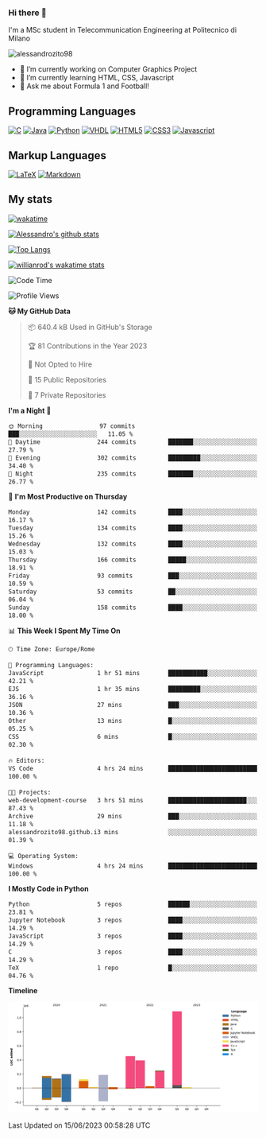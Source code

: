 ### Hi there 👋

I'm a MSc student in Telecommunication Engineering at Politecnico di Milano

<p align="left"> <img src="https://komarev.com/ghpvc/?username=alessandrozito98&label=Profile%20views&color=129e00&style=plastic" alt="alessandrozito98" /> </p>


<!--
**alessandrozito98/alessandrozito98** is a ✨ _special_ ✨ repository because its `README.md` (this file) appears on your GitHub profile.
-->

- 🔭 I’m currently working on Computer Graphics Project
- 🌱 I’m currently learning HTML, CSS, Javascript
- 💬 Ask me about Formula 1 and Football!




## Programming Languages

[![C](https://img.shields.io/badge/c%20-%2300599C.svg?&style=for-the-badge&logo=c&logoColor=white)](<https://en.wikipedia.org/wiki/C_(programming_language)>)
[![Java](https://img.shields.io/badge/java-%23ED8B00.svg?&style=for-the-badge&logo=java&logoColor=white)](https://www.java.com/)
[![Python](https://img.shields.io/badge/python%20-%2314354C.svg?&style=for-the-badge&logo=python&logoColor=white)](https://www.python.org/)
[![VHDL](https://img.shields.io/badge/-VHDL-lightgrey?style=for-the-badge&logo=xilinx&logoColor=red)](https://en.wikipedia.org/wiki/VHDL)
[![HTML5](https://img.shields.io/badge/html5%20-%23E34F26.svg?&style=for-the-badge&logo=html5&logoColor=white)](https://en.wikipedia.org/wiki/HTML5)
[![CSS3](https://img.shields.io/badge/css3%20-%231572B6.svg?&style=for-the-badge&logo=css3&logoColor=white)](https://en.wikipedia.org/wiki/CSS)
[![Javascript](https://img.shields.io/badge/javascript%20-%23323330.svg?&style=for-the-badge&logo=javascript&logoColor=%23F7DF1)](https://en.wikipedia.org/wiki/JavaScript)

## Markup Languages

[![LaTeX](https://img.shields.io/badge/latex%20-%23008080.svg?&style=for-the-badge&logo=latex&logoColor=white)](https://en.wikipedia.org/wiki/LaTeX)
[![Markdown](https://img.shields.io/badge/markdown-%23000000.svg?&style=for-the-badge&logo=markdown&logoColor=white)](https://en.wikipedia.org/wiki/Markdown)


## My stats

[![wakatime](https://wakatime.com/badge/user/6602f0ab-f5f4-418b-b2fb-1fa267f6c557.svg)](https://wakatime.com/@6602f0ab-f5f4-418b-b2fb-1fa267f6c557)


[![Alessandro's github stats](https://github-readme-stats.vercel.app/api?username=alessandrozito98&count_private=true&show_icons=true&theme=radical)](https://github.com/anuraghazra/github-readme-stats)


[![Top Langs](https://github-readme-stats.vercel.app/api/top-langs/?username=alessandrozito98&langs_count=10&layout=compact)](https://github.com/anuraghazra/github-readme-stats)


[![willianrod's wakatime stats](https://github-readme-stats.vercel.app/api/wakatime?username=alessandrozito98&layout=compact&v=2)](https://github.com/anuraghazra/github-readme-stats) 



<!--START_SECTION:waka-->
![Code Time](http://img.shields.io/badge/Code%20Time-94%20hrs%2056%20mins-blue)

![Profile Views](http://img.shields.io/badge/Profile%20Views-0-blue)

**🐱 My GitHub Data** 

> 📦 640.4 kB Used in GitHub's Storage 
 > 
> 🏆 81 Contributions in the Year 2023
 > 
> 🚫 Not Opted to Hire
 > 
> 📜 15 Public Repositories 
 > 
> 🔑 7 Private Repositories 
 > 
**I'm a Night 🦉** 

```text
🌞 Morning                97 commits          ███░░░░░░░░░░░░░░░░░░░░░░   11.05 % 
🌆 Daytime                244 commits         ███████░░░░░░░░░░░░░░░░░░   27.79 % 
🌃 Evening                302 commits         █████████░░░░░░░░░░░░░░░░   34.40 % 
🌙 Night                  235 commits         ███████░░░░░░░░░░░░░░░░░░   26.77 % 
```
📅 **I'm Most Productive on Thursday** 

```text
Monday                   142 commits         ████░░░░░░░░░░░░░░░░░░░░░   16.17 % 
Tuesday                  134 commits         ████░░░░░░░░░░░░░░░░░░░░░   15.26 % 
Wednesday                132 commits         ████░░░░░░░░░░░░░░░░░░░░░   15.03 % 
Thursday                 166 commits         █████░░░░░░░░░░░░░░░░░░░░   18.91 % 
Friday                   93 commits          ███░░░░░░░░░░░░░░░░░░░░░░   10.59 % 
Saturday                 53 commits          ██░░░░░░░░░░░░░░░░░░░░░░░   06.04 % 
Sunday                   158 commits         ████░░░░░░░░░░░░░░░░░░░░░   18.00 % 
```


📊 **This Week I Spent My Time On** 

```text
🕑︎ Time Zone: Europe/Rome

💬 Programming Languages: 
JavaScript               1 hr 51 mins        ███████████░░░░░░░░░░░░░░   42.21 % 
EJS                      1 hr 35 mins        █████████░░░░░░░░░░░░░░░░   36.16 % 
JSON                     27 mins             ███░░░░░░░░░░░░░░░░░░░░░░   10.36 % 
Other                    13 mins             █░░░░░░░░░░░░░░░░░░░░░░░░   05.25 % 
CSS                      6 mins              █░░░░░░░░░░░░░░░░░░░░░░░░   02.30 % 

🔥 Editors: 
VS Code                  4 hrs 24 mins       █████████████████████████   100.00 % 

🐱‍💻 Projects: 
web-development-course   3 hrs 51 mins       ██████████████████████░░░   87.43 % 
Archive                  29 mins             ███░░░░░░░░░░░░░░░░░░░░░░   11.18 % 
alessandrozito98.github.i3 mins              ░░░░░░░░░░░░░░░░░░░░░░░░░   01.39 % 

💻 Operating System: 
Windows                  4 hrs 24 mins       █████████████████████████   100.00 % 
```

**I Mostly Code in Python** 

```text
Python                   5 repos             ██████░░░░░░░░░░░░░░░░░░░   23.81 % 
Jupyter Notebook         3 repos             ████░░░░░░░░░░░░░░░░░░░░░   14.29 % 
JavaScript               3 repos             ████░░░░░░░░░░░░░░░░░░░░░   14.29 % 
C                        3 repos             ████░░░░░░░░░░░░░░░░░░░░░   14.29 % 
TeX                      1 repo              █░░░░░░░░░░░░░░░░░░░░░░░░   04.76 % 
```



**Timeline**

![Lines of Code chart](https://raw.githubusercontent.com/alessandrozito98/alessandrozito98/master/assets/bar_graph.png)


 Last Updated on 15/06/2023 00:58:28 UTC
<!--END_SECTION:waka-->
